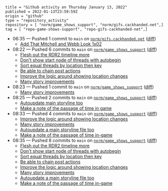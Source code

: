 ```
title = "Github activity on Thursday January 13, 2022"
published = 2022-01-13T23:59:59Z
origin = "github"
type = "repository_activity"
repository = [ "norm/game_shows_support", "norm/gifs.cackhanded.net",]
tag = [ "repo-game-shows-support", "repo-gifs-cackhanded-net",]
```

* 06:35 — Pushed 1 commit to `main` on [`norm/gifs.cackhanded.net`](https://github.com/norm/gifs.cackhanded.net) ([diff](https://github.com/norm/gifs.cackhanded.net/compare/736e2d656f551859c5d523c5c36a17612a4ba53e..54d2d71d3c6a0de579ee528487fdae2111b7fa69))
  * [Add That Mitchell and Webb Look 1x02](https://github.com/norm/gifs.cackhanded.net/commit/54d2d71d3c6a0de579ee528487fdae2111b7fa69)
* 08:22 — Pushed 6 commits to `main` on [`norm/game_shows_support`](https://github.com/norm/game_shows_support) ([diff](https://github.com/norm/game_shows_support/compare/45078d0027133b60ab99fd3e04c287c8678c1b08..8f6f47fa467da74dfdd88739fa4ec100a21fd5ab))
  * [Flesh out the RDR2 timeline more](https://github.com/norm/game_shows_support/commit/41697b04dcd1984195d19586f7583570a90d48de)
  * [Don't show start node of threads with autobegin](https://github.com/norm/game_shows_support/commit/26ed93a25291a14a054868243268da1cd5202265)
  * [Sort equal threads by location then key](https://github.com/norm/game_shows_support/commit/8a05e5981e239053a11733e00f51a3e38b61fda2)
  * [Be able to chain post actions](https://github.com/norm/game_shows_support/commit/00d2231060558f3738362d51a931b43ed691bf7d)
  * [Improve the logic around showing location changes](https://github.com/norm/game_shows_support/commit/9b12688df6b04f85c1235e20e3f8fb378cc3071c)
  * [Many story improvements](https://github.com/norm/game_shows_support/commit/8f6f47fa467da74dfdd88739fa4ec100a21fd5ab)
* 08:23 — Pushed 1 commit to `main` on [`norm/game_shows_support`](https://github.com/norm/game_shows_support) ([diff](https://github.com/norm/game_shows_support/compare/8f6f47fa467da74dfdd88739fa4ec100a21fd5ab..074de6d24adf9aad7adabc95d8e56dde56ad4b93))
  * [Many story improvements](https://github.com/norm/game_shows_support/commit/074de6d24adf9aad7adabc95d8e56dde56ad4b93)
* 08:25 — Pushed 2 commits to `main` on [`norm/game_shows_support`](https://github.com/norm/game_shows_support) ([diff](https://github.com/norm/game_shows_support/compare/074de6d24adf9aad7adabc95d8e56dde56ad4b93..0ba678d088915b3de39e82319d06a5b507f7ccb2))
  * [Autoupdate main storyline too](https://github.com/norm/game_shows_support/commit/4c17883c5c504b3deb3336d067d96add6d61700d)
  * [Make a note of the passage of time in game](https://github.com/norm/game_shows_support/commit/0ba678d088915b3de39e82319d06a5b507f7ccb2)
* 08:33 — Pushed 4 commits to `main` on [`norm/game_shows_support`](https://github.com/norm/game_shows_support) ([diff](https://github.com/norm/game_shows_support/compare/0ba678d088915b3de39e82319d06a5b507f7ccb2..03ab1353b436c6fd2c815c31411f3bce8a2c4ce8))
  * [Improve the logic around showing location changes](https://github.com/norm/game_shows_support/commit/8ee0032f88bbfc44093db0e79752461b6bfeda8e)
  * [Many story improvements](https://github.com/norm/game_shows_support/commit/e203d23aa4d0e7fcbee76d9a64c060196ae5c0e4)
  * [Autoupdate a main storyline file too](https://github.com/norm/game_shows_support/commit/297c848db8b1ea7007608c04b1f2d78c0c7e094c)
  * [Make a note of the passage of time in-game](https://github.com/norm/game_shows_support/commit/03ab1353b436c6fd2c815c31411f3bce8a2c4ce8)
* 08:35 — Pushed 8 commits to `main` on [`norm/game_shows_support`](https://github.com/norm/game_shows_support) ([diff](https://github.com/norm/game_shows_support/compare/03ab1353b436c6fd2c815c31411f3bce8a2c4ce8..69cdad4438cfed3ad2e804d3632db3aef5ffc0fc))
  * [Flesh out the RDR2 timeline more](https://github.com/norm/game_shows_support/commit/1d009e1426a8cf7665aa27409c3d097b9dd8bf3c)
  * [Don't show start node of threads with autobegin](https://github.com/norm/game_shows_support/commit/d4f3453b5efb39b5ebfd1c0a92bcdc6bdcdae2ad)
  * [Sort equal threads by location then key](https://github.com/norm/game_shows_support/commit/36a799739c0292710f2a13bf69ded93021172ae5)
  * [Be able to chain post actions](https://github.com/norm/game_shows_support/commit/cd03fe8d05c0a7e8ed423006fce467659874c3ca)
  * [Improve the logic around showing location changes](https://github.com/norm/game_shows_support/commit/e32dc08238e54f6d76442bdc773458fe249ab335)
  * [Many story improvements](https://github.com/norm/game_shows_support/commit/87bbb0eb49ee50aea320e5e84ef122c85c89be45)
  * [Autoupdate a main storyline file too](https://github.com/norm/game_shows_support/commit/31e5541e9218824102491bd9d5b404dab2578570)
  * [Make a note of the passage of time in-game](https://github.com/norm/game_shows_support/commit/69cdad4438cfed3ad2e804d3632db3aef5ffc0fc)

